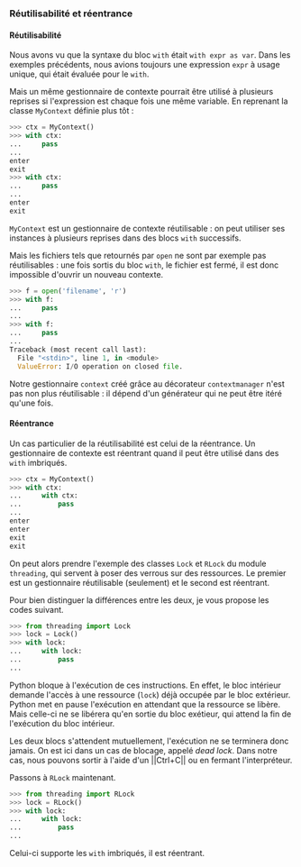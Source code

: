 ### Réutilisabilité et réentrance

#### Réutilisabilité

Nous avons vu que la syntaxe du bloc `with` était `with expr as var`.
Dans les exemples précédents, nous avions toujours une expression `expr` à usage unique, qui était évaluée pour le `with`.

Mais un même gestionnaire de contexte pourrait être utilisé à plusieurs reprises si l'expression est chaque fois une même variable.
En reprenant la classe `MyContext` définie plus tôt :

```python
>>> ctx = MyContext()
>>> with ctx:
...     pass
...
enter
exit
>>> with ctx:
...     pass
...
enter
exit
```

`MyContext` est un gestionnaire de contexte réutilisable : on peut utiliser ses instances à plusieurs reprises dans des blocs `with` successifs.

Mais les fichiers tels que retournés par `open` ne sont par exemple pas réutilisables : une fois sortis du bloc `with`, le fichier est fermé, il est donc impossible d'ouvrir un nouveau contexte.

```python
>>> f = open('filename', 'r')
>>> with f:
...     pass
...
>>> with f:
...     pass
...
Traceback (most recent call last):
  File "<stdin>", line 1, in <module>
  ValueError: I/O operation on closed file.
```

Notre gestionnaire `context` créé grâce au décorateur `contextmanager` n'est pas non plus réutilisable : il dépend d'un générateur qui ne peut être itéré qu'une fois.

#### Réentrance

Un cas particulier de la réutilisabilité est celui de la réentrance.
Un gestionnaire de contexte est réentrant quand il peut être utilisé dans des `with` imbriqués.

```python
>>> ctx = MyContext()
>>> with ctx:
...     with ctx:
...         pass
...
enter
enter
exit
exit
```

On peut alors prendre l'exemple des classes `Lock` et `RLock` du module `threading`, qui servent à poser des verrous sur des ressources.
Le premier est un gestionnaire réutilisable (seulement) et le second est réentrant.

Pour bien distinguer la différences entre les deux, je vous propose les codes suivant.

```python
>>> from threading import Lock
>>> lock = Lock()
>>> with lock:
...     with lock:
...         pass
...

```

Python bloque à l'exécution de ces instructions.
En effet, le bloc intérieur demande l'accès à une ressource (`lock`) déjà occupée par le bloc extérieur.
Python met en pause l'exécution en attendant que la ressource se libère.
Mais celle-ci ne se libérera qu'en sortie du bloc exétieur, qui attend la fin de l'exécution du bloc intérieur.

Les deux blocs s'attendent mutuellement, l'exécution ne se terminera donc jamais.
On est ici dans un cas de blocage, appelé *dead lock*.
Dans notre cas, nous pouvons sortir à l'aide d'un ||Ctrl+C|| ou en fermant l'interpréteur.

Passons à `RLock` maintenant.

```python
>>> from threading import RLock
>>> lock = RLock()
>>> with lock:
...     with lock:
...         pass
...
```

Celui-ci supporte les `with` imbriqués, il est réentrant.
